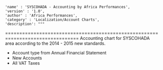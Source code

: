     'name' : 'SYSCOHADA - Accounting by Africa Performances',
    'version' : '1.0',
    'author' : 'Africa Performances',
    'category' : 'Localization/Account Charts',
    'description': """
================================================================================
Accounting chart for SYSCOHADA area according to the 2014 - 2015 new standards.
- Account type from Annual Financial Statement
- New Accounts
- All VAT Taxes
